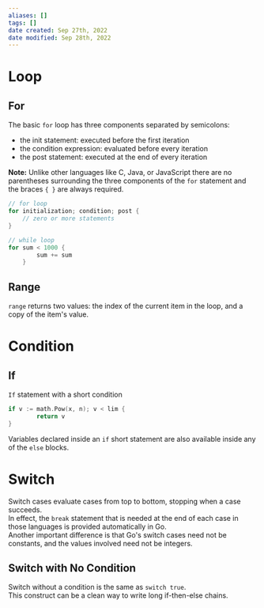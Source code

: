 ```yaml
---
aliases: []
tags: []
date created: Sep 27th, 2022
date modified: Sep 28th, 2022
---
```

# Loop
## For
The basic `for` loop has three components separated by semicolons:

- the init statement: executed before the first iteration
- the condition expression: evaluated before every iteration
- the post statement: executed at the end of every iteration

**Note:** Unlike other languages like C, Java, or JavaScript there are no parentheses surrounding the three components of the `for` statement and the braces `{ }` are always required.

```go
// for loop
for initialization; condition; post {
	// zero or more statements 
}

// while loop
for sum < 1000 {
		sum += sum
	}
```

## Range
`range` returns two values: the index of the current item in the loop, and a copy of the item's value.

# Condition
## If
`If` statement with a short condition

```go
if v := math.Pow(x, n); v < lim {
		return v
}
```

Variables declared inside an `if` short statement are also available inside any of the `else` blocks.

# Switch
Switch cases evaluate cases from top to bottom, stopping when a case succeeds.  
In effect, the `break` statement that is needed at the end of each case in those languages is provided automatically in Go.  
Another important difference is that Go's switch cases need not be constants, and the values involved need not be integers.

## Switch with No Condition
Switch without a condition is the same as `switch true`.  
This construct can be a clean way to write long if-then-else chains.


